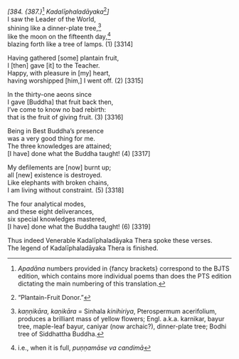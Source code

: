 *\[384. {387.}*[^1] *Kadalīphaladāyaka*[^2]*\]*  
I saw the Leader of the World,  
shining like a dinner-plate tree,[^3]  
like the moon on the fifteenth day,[^4]  
blazing forth like a tree of lamps. (1) \[3314\]

Having gathered \[some\] plantain fruit,  
I \[then\] gave \[it\] to the Teacher.  
Happy, with pleasure in \[my\] heart,  
having worshipped \[him,\] I went off. (2) \[3315\]

In the thirty-one aeons since  
I gave \[Buddha\] that fruit back then,  
I’ve come to know no bad rebirth:  
that is the fruit of giving fruit. (3) \[3316\]

Being in Best Buddha’s presence  
was a very good thing for me.  
The three knowledges are attained;  
\[I have\] done what the Buddha taught! (4) \[3317\]

My defilements are \[now\] burnt up;  
all \[new\] existence is destroyed.  
Like elephants with broken chains,  
I am living without constraint. (5) \[3318\]

The four analytical modes,  
and these eight deliverances,  
six special knowledges mastered,  
\[I have\] done what the Buddha taught! (6) \[3319\]

Thus indeed Venerable Kadalīphaladāyaka Thera spoke these verses.  
The legend of Kadalīphaladāyaka Thera is finished.

[^1]: *Apadāna* numbers provided in {fancy brackets} correspond to the BJTS edition, which contains more individual poems than does the PTS edition dictating the main numbering of this translation.

[^2]: “Plantain-Fruit Donor.”

[^3]: *kaṇṇikāra, kaṇikāra* = Sinhala *kinihiriya*, Pterospermum acerifolium, produces a brilliant mass of yellow flowers; Engl. a.k.a. karnikar, bayur tree, maple-leaf bayur, caniyar (now archaic?), dinner-plate tree; Bodhi tree of Siddhattha Buddha.

[^4]: i.e., when it is full, *puṇṇamāse va candimā*
